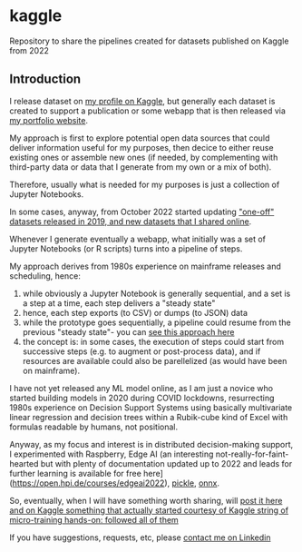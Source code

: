 # kaggle
Repository to share the pipelines created for datasets published on Kaggle from 2022

## Introduction

I release dataset on [my profile on Kaggle](https://kaggle.com/robertolofaro), but generally each dataset is created to support a publication or some webapp that is then released via [my portfolio website](https://robertolofaro.com).

My approach is first to explore potential open data sources that could deliver information useful for my purposes, then decice to either reuse existing ones or assemble new ones (if needed, by complementing with third-party data or data that I generate from my own or a mix of both).

Therefore, usually what is needed for my purposes is just a collection of Jupyter Notebooks.

In some cases, anyway, from October 2022 started updating ["one-off" datasets released in 2019, and new datasets that I shared online](https://robertolofaro.com/datasets).

Whenever I generate eventually a webapp, what initially was a set of Jupyter Notebooks (or R scripts) turns into a pipeline of steps.

My approach derives from 1980s experience on mainframe releases and scheduling, hence:
1. while obviously a Jupyter Notebook is generally sequential, and a set is a step at a time, each step delivers a "steady state"
2. hence, each step exports (to CSV) or dumps (to JSON) data
3. while the prototype goes sequentially, a pipeline could resume from the previous "steady state"- you can [see this approach here](https://github.com/robertolofaro/ai-organizational-scalability-sample-databook)
4. the concept is: in some cases, the execution of steps could start from successive steps (e.g. to augment or post-process data), and if resources are available could also be parellelized (as would have been on mainframe).

I have not yet released any ML model online, as I am just a novice who started building models in 2020 during COVID lockdowns, resurrecting 1980s experience on Decision Support Systems using basically multivariate linear regression and decision trees within a Rubik-cube kind of Excel with formulas readable by humans, not positional.

Anyway, as my focus and interest is in distributed decision-making support, I experimented with Raspberry, Edge AI (an interesting not-really-for-faint-hearted but with plenty of documentation updated up to 2022 and leads for further learning is available for free here](https://open.hpi.de/courses/edgeai2022), [pickle](https://docs.python.org/3/library/pickle.html), [onnx](https://onnx.ai/).

So, eventually, when I will have something worth sharing, will [post it here and on Kaggle something that actually started courtesy of Kaggle string of micro-training hands-on: followed all of them](https://www.kaggle.com/learn)

If you have suggestions, requests, etc, please [contact me on Linkedin](https://linkedin.com/in/robertolofaro)
